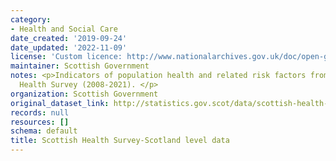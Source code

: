 ```yaml
---
category:
- Health and Social Care
date_created: '2019-09-24'
date_updated: '2022-11-09'
license: 'Custom licence: http://www.nationalarchives.gov.uk/doc/open-government-licence/version/3/'
maintainer: Scottish Government
notes: <p>Indicators of population health and related risk factors from the Scottish
  Health Survey (2008-2021). </p>
organization: Scottish Government
original_dataset_link: http://statistics.gov.scot/data/scottish-health-survey-scotland-level-data
records: null
resources: []
schema: default
title: Scottish Health Survey-Scotland level data
---
```

